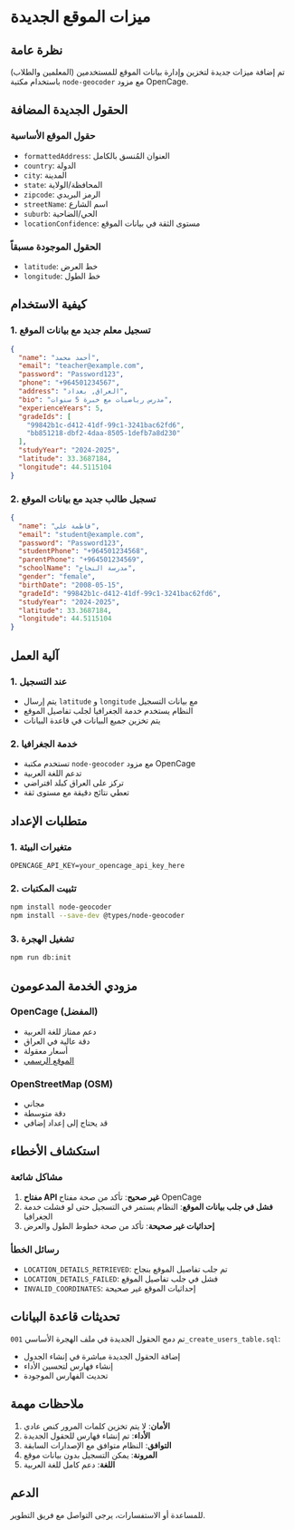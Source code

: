 # ميزات الموقع الجديدة

## نظرة عامة
تم إضافة ميزات جديدة لتخزين وإدارة بيانات الموقع للمستخدمين (المعلمين والطلاب) باستخدام مكتبة `node-geocoder` مع مزود OpenCage.

## الحقول الجديدة المضافة

### حقول الموقع الأساسية
- `formattedAddress`: العنوان المُنسق بالكامل
- `country`: الدولة
- `city`: المدينة
- `state`: المحافظة/الولاية
- `zipcode`: الرمز البريدي
- `streetName`: اسم الشارع
- `suburb`: الحي/الضاحية
- `locationConfidence`: مستوى الثقة في بيانات الموقع

### الحقول الموجودة مسبقاً
- `latitude`: خط العرض
- `longitude`: خط الطول

## كيفية الاستخدام

### 1. تسجيل معلم جديد مع بيانات الموقع
```json
{
  "name": "أحمد محمد",
  "email": "teacher@example.com",
  "password": "Password123",
  "phone": "+964501234567",
  "address": "العراق, بغداد",
  "bio": "مدرس رياضيات مع خبرة 5 سنوات",
  "experienceYears": 5,
  "gradeIds": [
    "99842b1c-d412-41df-99c1-3241bac62fd6",
    "bb851218-dbf2-4daa-8505-1defb7a8d230"
  ],
  "studyYear": "2024-2025",
  "latitude": 33.3687184,
  "longitude": 44.5115104
}
```

### 2. تسجيل طالب جديد مع بيانات الموقع
```json
{
  "name": "فاطمة علي",
  "email": "student@example.com",
  "password": "Password123",
  "studentPhone": "+964501234568",
  "parentPhone": "+964501234569",
  "schoolName": "مدرسة النجاح",
  "gender": "female",
  "birthDate": "2008-05-15",
  "gradeId": "99842b1c-d412-41df-99c1-3241bac62fd6",
  "studyYear": "2024-2025",
  "latitude": 33.3687184,
  "longitude": 44.5115104
}
```

## آلية العمل

### 1. عند التسجيل
- يتم إرسال `latitude` و `longitude` مع بيانات التسجيل
- النظام يستخدم خدمة الجغرافيا لجلب تفاصيل الموقع
- يتم تخزين جميع البيانات في قاعدة البيانات

### 2. خدمة الجغرافيا
- تستخدم مكتبة `node-geocoder` مع مزود OpenCage
- تدعم اللغة العربية
- تركز على العراق كبلد افتراضي
- تعطي نتائج دقيقة مع مستوى ثقة

## متطلبات الإعداد

### 1. متغيرات البيئة
```env
OPENCAGE_API_KEY=your_opencage_api_key_here
```

### 2. تثبيت المكتبات
```bash
npm install node-geocoder
npm install --save-dev @types/node-geocoder
```

### 3. تشغيل الهجرة
```bash
npm run db:init
```

## مزودي الخدمة المدعومون

### OpenCage (المفضل)
- دعم ممتاز للغة العربية
- دقة عالية في العراق
- أسعار معقولة
- [الموقع الرسمي](https://opencagedata.com/)

### OpenStreetMap (OSM)
- مجاني
- دقة متوسطة
- قد يحتاج إلى إعداد إضافي

## استكشاف الأخطاء

### مشاكل شائعة
1. **مفتاح API غير صحيح**: تأكد من صحة مفتاح OpenCage
2. **فشل في جلب بيانات الموقع**: النظام يستمر في التسجيل حتى لو فشلت خدمة الجغرافيا
3. **إحداثيات غير صحيحة**: تأكد من صحة خطوط الطول والعرض

### رسائل الخطأ
- `LOCATION_DETAILS_RETRIEVED`: تم جلب تفاصيل الموقع بنجاح
- `LOCATION_DETAILS_FAILED`: فشل في جلب تفاصيل الموقع
- `INVALID_COORDINATES`: إحداثيات الموقع غير صحيحة

## تحديثات قاعدة البيانات

تم دمج الحقول الجديدة في ملف الهجرة الأساسي `001_create_users_table.sql`:
- إضافة الحقول الجديدة مباشرة في إنشاء الجدول
- إنشاء فهارس لتحسين الأداء
- تحديث الفهارس الموجودة

## ملاحظات مهمة

1. **الأمان**: لا يتم تخزين كلمات المرور كنص عادي
2. **الأداء**: تم إنشاء فهارس للحقول الجديدة
3. **التوافق**: النظام متوافق مع الإصدارات السابقة
4. **المرونة**: يمكن التسجيل بدون بيانات موقع
5. **اللغة**: دعم كامل للغة العربية

## الدعم

للمساعدة أو الاستفسارات، يرجى التواصل مع فريق التطوير.
